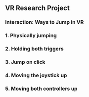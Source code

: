## VR Research Project

### Interaction: Ways to Jump in VR

### 1. Physically jumping
### 2. Holding both triggers
### 3. Jump on click
### 4. Moving the joystick up
### 5. Moving both controllers up
